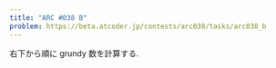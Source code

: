 ```yaml
---
title: "ARC #038 B"
problem: https://beta.atcoder.jp/contests/arc038/tasks/arc038_b
---
```

右下から順に grundy 数を計算する.

